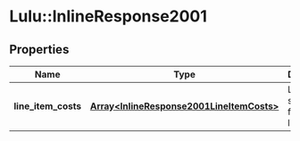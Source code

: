 # Lulu::InlineResponse2001

## Properties
Name | Type | Description | Notes
------------ | ------------- | ------------- | -------------
**line_item_costs** | [**Array&lt;InlineResponse2001LineItemCosts&gt;**](InlineResponse2001LineItemCosts.md) | List of cost summaries for each line item | 


